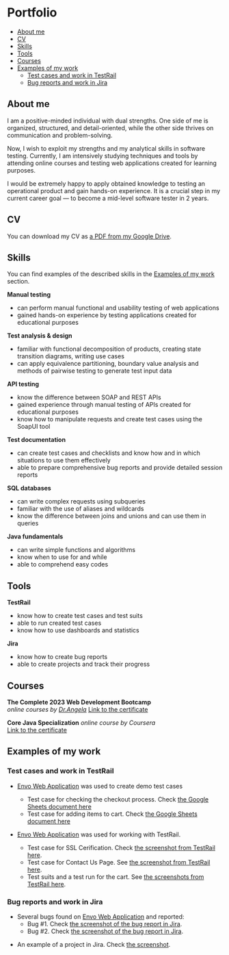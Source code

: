 # Portfolio
- [About me](#about-me)
- [CV](#cv)
- [Skills](#skills)
- [Tools](#tools)
- [Courses](#courses)
- [Examples of my work](#examples-of-my-work)
  * [Test cases and work in TestRail](#test-cases-and-work-in-testrail)
  * [Bug reports and work in Jira](#bug-reports-and-work-in-jira)

## About me

I am a positive-minded individual with dual strengths. One side of me is organized, structured, and detail-oriented, while the other side thrives on communication and problem-solving.

Now, I wish to exploit my strengths and my analytical skills in software testing. Currently, I am intensively studying techniques and tools by attending online courses and testing web applications created for learning purposes.

I would be extremely happy to apply obtained knowledge to testing an operational product and gain hands-on experience. It is a crucial step in my current career goal — to become a mid-level software tester in 2 years.

## CV
You can download my CV as [a PDF from my Google Drive](https://drive.google.com/file/d/11ZpBE9Ccxux9nU18xkQ7wBHftb5BKScb/view?usp=sharing).

## Skills

You can find examples of the described skills in the [Examples of my work](#examples-of-my-work) section.

__Manual testing__
  * can perform manual functional and usability testing of web applications
  * gained hands-on experience by testing applications created for educational purposes

__Test analysis & design__
  * familiar with functional decomposition of products, creating state transition diagrams, writing use cases
  * can apply equivalence partitioning, boundary value analysis and methods of pairwise testing to generate test input data

__API testing__
  * know the difference between SOAP and REST APIs
  * gained experience through manual testing of APIs created for educational purposes
  * know how to manipulate requests and create test cases using the SoapUI tool

__Test documentation__
  * can create test cases and checklists and know how and in which situations to use them effectively
  * able to prepare comprehensive bug reports and provide detailed session reports

__SQL databases__
  * can write complex requests using subqueries
  * familiar with the use of aliases and wildcards
  * know the difference between joins and unions and can use them in queries

__Java fundamentals__
  * can write simple functions and algorithms
  * know when to use for and while
  * able to comprehend easy codes

## Tools

__TestRail__
  * know how to create test cases and test suits
  * able to run created test cases
  * know how to use dashboards and statistics

__Jira__
  * know how to create bug reports
  * able to create projects and track their progress

## Courses

__The Complete 2023 Web Development Bootcamp__  
*online courses by [Dr.Angela](https://www.udemy.com/user/4b4368a3-b5c8-4529-aa65-2056ec31f37e/)* 
[Link to the certificate ](https://www.udemy.com/certificate/UC-2e8f94bb-9e3c-482d-8121-2392cc65771d/)  

 __Core Java Specialization__ 
*online course by Coursera*     
[Link to the certificate](https://coursera.org/verify/specialization/GC6GLF7UM5GZ)

## Examples of my work

### Test cases and work in TestRail

- [Envo Web Application](http://envo.co.za/) was used to create demo test cases
  * Test case for checking the checkout process. Check [the Google Sheets document here](https://docs.google.com/spreadsheets/d/1wEXDt3vMD508L6dbUKzh8zpNHMNxLOb_XQKftCPv7iI/edit?usp=sharing)
  * Test case for adding items to cart. Check [the Google Sheets document here](https://docs.google.com/spreadsheets/d/1BzYmugHNU2dYBrt1bZL_jW2flHX16XPVFgfqEvXj2bs/edit?usp=sharing)

- [Envo Web Application](https://envo.co.za) was used for working with TestRail.
  * Test case for SSL Cerification. Check [the screenshot from TestRail here](https://drive.google.com/file/d/1TgO9p2TAjnx7SCe2JJT7VxwBYLI3ZrFr/view?usp=sharing).
  * Test case for Contact Us Page. See [the screenshot from TestRail here](https://drive.google.com/file/d/1tVjfpCKDThOMkcLEl1BQFTVypUOkFMfD/view?usp=sharing).
  * Test suits and a test run for the cart. See [the screenshots from TestRail here](https://drive.google.com/file/d/1_emVQizeiuiTrh5e-AwAkV044DZo2kMA/view?usp=sharing).

### Bug reports and work in Jira

- Several bugs found on [Envo Web Application](https://www.envo.co.za) and reported:
  * Bug #1. Check [the screenshot of the bug report in Jira](https://drive.google.com/file/d/121qMBcpZbajs6OxBicSKpnlc0q4gW6X7/view?usp=sharing).
  * Bug #2. Check [the screenshot of the bug report in Jira](https://drive.google.com/file/d/1ZiVcspIN75aCjjZEqsXUxmhYR06su49z/view?usp=sharing).
* An example of a project in Jira. Check [the screenshot](https://drive.google.com/file/d/1HfBai1dRiwucvDKCUCgyl1M2dGx-AhbT/view?usp=sharing).
